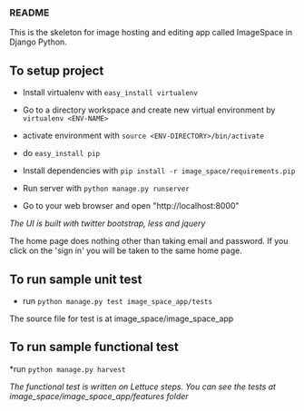 ### README
This is the skeleton for image hosting and editing app called ImageSpace in Django Python.

## To setup project

* Install virtualenv with `easy_install virtualenv`

* Go to a directory workspace and create new virtual environment by `virtualenv <ENV-NAME>`

* activate environment with `source <ENV-DIRECTORY>/bin/activate`

* do `easy_install pip`

* Install dependencies with `pip install -r image_space/requirements.pip`

* Run server with `python manage.py runserver`

* Go to your web browser and open "http://localhost:8000"


*The UI is built with twitter bootstrap, less and jquery*


The home page does nothing other than taking email and password. If you click on the 'sign in' you will be taken to the same home page.


## To run sample unit test

* run `python manage.py test image_space_app/tests`

The source file for test is at image_space/image_space_app

## To run sample functional test

*run `python manage.py harvest`

*The functional test is written on Lettuce steps. You can see the tests at image_space/image_space_app/features folder*
